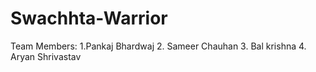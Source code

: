 # Swachhta-Warrior

Team Members:
1.Pankaj Bhardwaj
2. Sameer Chauhan
3. Bal krishna
4. Aryan Shrivastav
